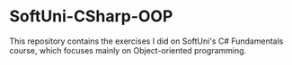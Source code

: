 # SoftUni-CSharp-OOP
This repository contains the exercises I did on SoftUni's C# Fundamentals course, which focuses mainly on Object-oriented programming.
